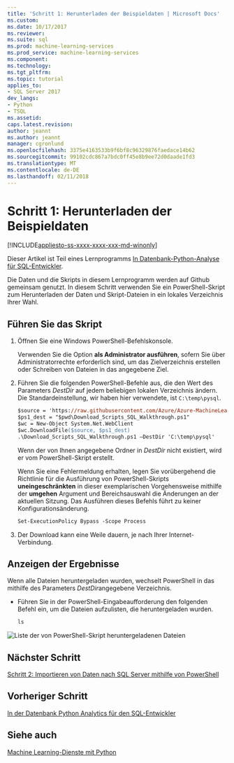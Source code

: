 ```yaml
---
title: 'Schritt 1: Herunterladen der Beispieldaten | Microsoft Docs'
ms.custom: 
ms.date: 10/17/2017
ms.reviewer: 
ms.suite: sql
ms.prod: machine-learning-services
ms.prod_service: machine-learning-services
ms.component: 
ms.technology: 
ms.tgt_pltfrm: 
ms.topic: tutorial
applies_to:
- SQL Server 2017
dev_langs:
- Python
- TSQL
ms.assetid: 
caps.latest.revision: 
author: jeannt
ms.author: jeannt
manager: cgronlund
ms.openlocfilehash: 3375e4163533b9f6bf8c96329876faedace14b62
ms.sourcegitcommit: 99102cdc867a7bdc0ff45e8b9ee72d0daade1fd3
ms.translationtype: MT
ms.contentlocale: de-DE
ms.lasthandoff: 02/11/2018
---
```

# <a name="step-1-download-the-sample-data"></a>Schritt 1: Herunterladen der Beispieldaten
[!INCLUDE[appliesto-ss-xxxx-xxxx-xxx-md-winonly](../../includes/appliesto-ss-xxxx-xxxx-xxx-md-winonly.md)]

Dieser Artikel ist Teil eines Lernprogramms [In Datenbank-Python-Analyse für SQL-Entwickler](sqldev-in-database-python-for-sql-developers.md). 

Die Daten und die Skripts in diesem Lernprogramm werden auf Github gemeinsam genutzt. In diesem Schritt verwenden Sie ein PowerShell-Skript zum Herunterladen der Daten und Skript-Dateien in ein lokales Verzeichnis Ihrer Wahl.

## <a name="run-the-script"></a>Führen Sie das Skript

1. Öffnen Sie eine Windows PowerShell-Befehlskonsole.

    Verwenden Sie die Option **als Administrator ausführen**, sofern Sie über Administratorrechte erforderlich sind, um das Zielverzeichnis erstellen oder Schreiben von Dateien in das angegebene Ziel.

2. Führen Sie die folgenden PowerShell-Befehle aus, die den Wert des Parameters *DestDir* auf jedem beliebigen lokalen Verzeichnis ändern.  Die Standardeinstellung, wir haben hier verwendete, ist `C:\temp\pysql`.

    ```ps
    $source = 'https://raw.githubusercontent.com/Azure/Azure-MachineLearning-DataScience/master/Misc/PythonSQL/Download_Scripts_SQL_Walkthrough.ps1'
    $ps1_dest = "$pwd\Download_Scripts_SQL_Walkthrough.ps1"
    $wc = New-Object System.Net.WebClient
    $wc.DownloadFile($source, $ps1_dest)
    .\Download_Scripts_SQL_Walkthrough.ps1 –DestDir 'C:\temp\pysql'
    ```
    
    Wenn der von Ihnen angegebene Ordner in *DestDir* nicht existiert, wird er vom PowerShell-Skript erstellt.
    
    Wenn Sie eine Fehlermeldung erhalten, legen Sie vorübergehend die Richtlinie für die Ausführung von PowerShell-Skripts **uneingeschränkten** in dieser exemplarischen Vorgehensweise mithilfe der **umgehen** Argument und Bereichsauswahl die Änderungen an der aktuellen Sitzung. Das Ausführen dieses Befehls führt zu keiner Konfigurationsänderung.
    
    ```ps
    Set-ExecutionPolicy Bypass -Scope Process
    ```

3. Der Download kann eine Weile dauern, je nach Ihrer Internet-Verbindung. 

## <a name="view-the-results"></a>Anzeigen der Ergebnisse

Wenn alle Dateien heruntergeladen wurden, wechselt PowerShell in das mithilfe des Parameters  *DestDir*angegebene Verzeichnis. 

+ Führen Sie in der PowerShell-Eingabeaufforderung den folgenden Befehl ein, um die Dateien aufzulisten, die heruntergeladen wurden.

    ```ps
    ls
    ```

![Liste der von PowerShell-Skript heruntergeladenen Dateien](media/sqldev-python-filelist.png "Liste der von PowerShell-Skript heruntergeladenen Dateien")

## <a name="next-step"></a>Nächster Schritt

[Schritt 2: Importieren von Daten nach SQL Server mithilfe von PowerShell](sqldev-py2-import-data-to-sql-server-using-powershell.md)

## <a name="previous-step"></a>Vorheriger Schritt

[In der Datenbank Python Analytics für den SQL-Entwickler](sqldev-in-database-python-for-sql-developers.md)

## <a name="see-also"></a>Siehe auch

[Machine Learning-Dienste mit Python](../python/sql-server-python-services.md)



